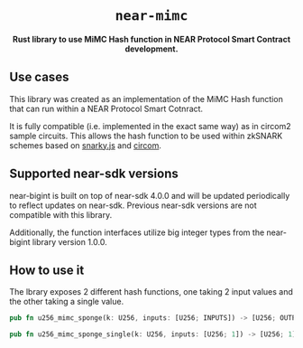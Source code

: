 <div align="center">

  <h1><code>near-mimc</code></h1>

  <p>
    <strong>Rust library to use MiMC Hash function in NEAR Protocol Smart Contract development.</strong>
  </p>

</div>

## Use cases
This library was created as an implementation of the MiMC Hash function that can run within a NEAR Protocol Smart Cotnract. 

It is fully compatible (i.e. implemented in the exact same way) as in circom2 sample circuits. This allows the hash function to be used within zkSNARK schemes based on [snarky.js](https://github.com/o1-labs/snarkyjs) and [circom](https://docs.circom.io/).

## Supported near-sdk versions
near-bigint is built on top of near-sdk 4.0.0 and will be updated periodically to reflect updates on near-sdk. Previous near-sdk versions are not compatible with this library.

Additionally, the function interfaces utilize big integer types from the near-bigint library version 1.0.0.

## How to use it
The lbrary exposes 2 different hash functions, one taking 2 input values and the other taking a single value.
```rust
pub fn u256_mimc_sponge(k: U256, inputs: [U256; INPUTS]) -> [U256; OUTPUTS]

pub fn u256_mimc_sponge_single(k: U256, inputs: [U256; 1]) -> [U256; 1]
```
